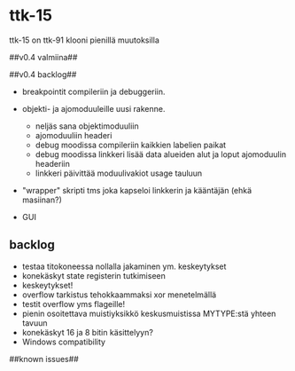 # ttk-15 #
ttk-15 on ttk-91 klooni pienillä muutoksilla

##v0.4 valmiina##

##v0.4 backlog##
 * breakpointit compileriin ja debuggeriin.
  * objekti- ja ajomoduuleille uusi rakenne.
    + neljäs sana objektimoduuliin
    + ajomoduuliin headeri
    + debug moodissa compileriin kaikkien labelien paikat
    + debug moodissa linkkeri lisää data alueiden alut ja loput ajomoduulin headeriin
    + linkkeri päivittää moduulivakiot usage tauluun
    
 * "wrapper" skripti tms joka kapseloi linkkerin ja kääntäjän (ehkä masiinan?)
 * GUI 

## backlog ##
 * testaa titokoneessa nollalla jakaminen ym. keskeytykset
 * konekäskyt state registerin tutkimiseen
 * keskeytykset!
 * overflow tarkistus tehokkaammaksi xor menetelmällä
 * testit overflow yms flageille!
 * pienin osoitettava muistiyksikkö keskusmuistissa MYTYPE:stä yhteen tavuun
 * konekäskyt 16 ja 8 bitin käsittelyyn?
 * Windows compatibility

##known issues##

